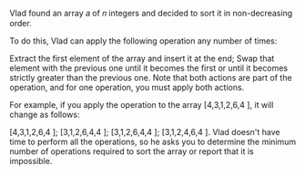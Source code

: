 Vlad found an array 𝑎
of 𝑛
integers and decided to sort it in non-decreasing order.

To do this, Vlad can apply the following operation any number of times:

Extract the first element of the array and insert it at the end;
Swap that element with the previous one until it becomes the first or until it becomes strictly greater than the
previous one.
Note that both actions are part of the operation, and for one operation, you must apply both actions.

For example, if you apply the operation to the array [4,3,1,2,6,4
], it will change as follows:

[4,3,1,2,6,4
];
[3,1,2,6,4,4
];
[3,1,2,6,4,4
];
[3,1,2,4,6,4
].
Vlad doesn't have time to perform all the operations, so he asks you to determine the minimum number of operations
required to sort the array or report that it is impossible.